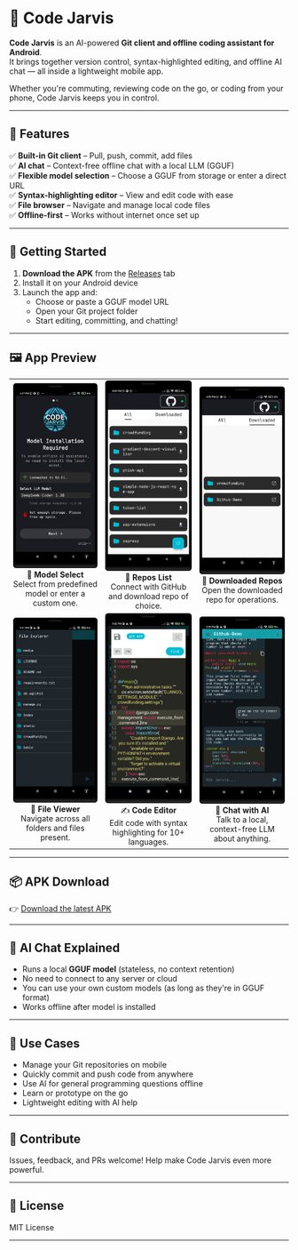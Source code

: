 # 🤖 Code Jarvis

**Code Jarvis** is an AI-powered **Git client and offline coding assistant for Android**.  
It brings together version control, syntax-highlighted editing, and offline AI chat — all inside a lightweight mobile app.

Whether you're commuting, reviewing code on the go, or coding from your phone, Code Jarvis keeps you in control.

---

## 📱 Features

✅ **Built-in Git client** – Pull, push, commit, add files  
✅ **AI chat** – Context-free offline chat with a local LLM (GGUF)  
✅ **Flexible model selection** – Choose a GGUF from storage or enter a direct URL  
✅ **Syntax-highlighting editor** – View and edit code with ease  
✅ **File browser** – Navigate and manage local code files  
✅ **Offline-first** – Works without internet once set up

---

## 🚀 Getting Started

1. **Download the APK** from the [Releases](https://github.com/YOUR_USERNAME/code-jarvis/releases) tab  
2. Install it on your Android device  
3. Launch the app and:
   - Choose or paste a GGUF model URL
   - Open your Git project folder
   - Start editing, committing, and chatting!

---

## 🖼️ App Preview

<table>
  <tr>
    <td align="center">
      <img src="assets/1_model_select.png" width="250"/><br/>
      📂 <b>Model Select</b><br/>
      Select from predefined model or enter a custom one.
    </td>
    <td align="center">
      <img src="assets/2_repos.png" width="250"/><br/>
      📃 <b>Repos List</b><br/>
      Connect with GitHub and download repo of choice.
    </td>
    <td align="center">
      <img src="assets/3_downloaded.png" width="250"/><br/>
      📃 <b>Downloaded Repos</b><br/>
      Open the downloaded repo for operations.
    </td>
  </tr>
  <tr>
    <td align="center">
      <img src="assets/list_files.png" width="250"/><br/>
      🔧 <b>File Viewer</b><br/>
      Navigate across all folders and files present.
    </td>
    <td align="center">
      <img src="assets/edit_code.png" width="250"/><br/>
      ✍️ <b>Code Editor</b><br/>
      Edit code with syntax highlighting for 10+ languages.
    </td>
    <td align="center">
      <img src="assets/chat_model.png" width="250"/><br/>
      💬 <b>Chat with AI</b><br/>
      Talk to a local, context-free LLM about anything.
    </td>
  </tr>
</table>


---

## 📦 APK Download

👉 [Download the latest APK](https://github.com/YashArote/code-jarvis/releases)

---

## 🧠 AI Chat Explained

- Runs a local **GGUF model** (stateless, no context retention)
- No need to connect to any server or cloud
- You can use your own custom models (as long as they're in GGUF format)
- Works offline after model is installed

---

## 🧩 Use Cases

- Manage your Git repositories on mobile  
- Quickly commit and push code from anywhere  
- Use AI for general programming questions offline  
- Learn or prototype on the go  
- Lightweight editing with AI help

---


## 🙌 Contribute

Issues, feedback, and PRs welcome! Help make Code Jarvis even more powerful.

---

## 📄 License

MIT License

---

